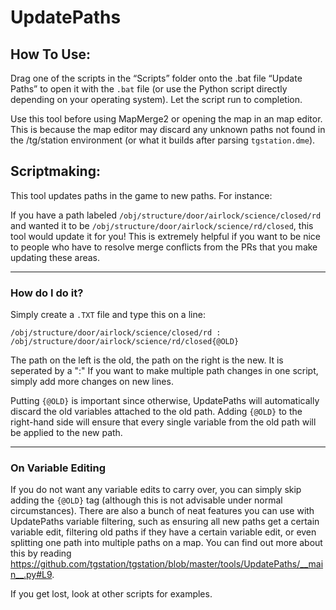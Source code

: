 # UpdatePaths

## How To Use:

Drag one of the scripts in the “Scripts” folder onto the .bat file “Update Paths” to open it with the `.bat` file (or use the Python script directly depending on your operating system). Let the script run to completion.

Use this tool before using MapMerge2 or opening the map in an map editor. This is because the map editor may discard any unknown paths not found in the /tg/station environment (or what it builds after parsing `tgstation.dme`).

## Scriptmaking:

This tool updates paths in the game to new paths. For instance:

If you have a path labeled `/obj/structure/door/airlock/science/closed/rd` and wanted it to be `/obj/structure/door/airlock/science/rd/closed`, this tool would update it for you! This is extremely helpful if you want to be nice to people who have to resolve merge conflicts from the PRs that you make updating these areas.

---

### How do I do it?

Simply create a `.TXT` file and type this on a line:

`/obj/structure/door/airlock/science/closed/rd : /obj/structure/door/airlock/science/rd/closed{@OLD}`

The path on the left is the old, the path on the right is the new. It is seperated by a ":"
If you want to make multiple path changes in one script, simply add more changes on new lines.

Putting `{@OLD}` is important since otherwise, UpdatePaths will automatically discard the old variables attached to the old path. Adding `{@OLD}` to the right-hand side will ensure that every single variable from the old path will be applied to the new path.

---

### On Variable Editing

If you do not want any variable edits to carry over, you can simply skip adding the `{@OLD}` tag (although this is not advisable under normal circumstances). There are also a bunch of neat features you can use with UpdatePaths variable filtering, such as ensuring all new paths get a certain variable edit, filtering old paths if they have a certain variable edit, or even splitting one path into multiple paths on a map. You can find out more about this by reading https://github.com/tgstation/tgstation/blob/master/tools/UpdatePaths/__main__.py#L9.

If you get lost, look at other scripts for examples.

